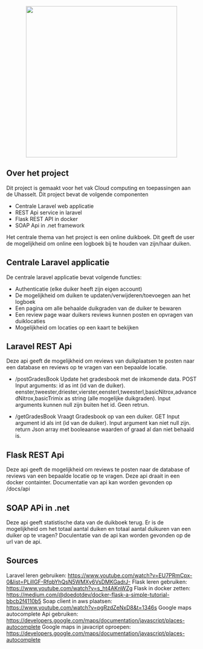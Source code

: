 <p align="center"><img src="https://res.cloudinary.com/dtfbvvkyp/image/upload/v1566331377/laravel-logolockup-cmyk-red.svg" width="400"></p>


## Over het project

Dit project is gemaakt voor het vak Cloud computing en toepassingen aan de Uhasselt. Dit project bevat de volgende componenten

- Centrale Laravel web applicatie
- REST Api service in laravel
- Flask REST API in docker
- SOAP Api in .net framework

Het centrale thema van het project is een online duikboek. Dit geeft de user de mogelijkheid om online een logboek bij te houden van zijn/haar duiken.

## Centrale Laravel applicatie

De centrale laravel applicatie bevat volgende functies:

- Authenticatie (elke duiker heeft zijn eigen account)
- De mogelijkheid om duiken te updaten/verwijderen/toevoegen aan het logboek
- Een pagina om alle behaalde duikgraden van de duiker te bewaren
- Een review page waar duikers reviews kunnen posten en opvragen van duiklocaties
- Mogelijkheid om locaties op een kaart te bekijken


## Laravel REST Api

Deze api geeft de mogelijkheid om reviews van duikplaatsen te posten naar een database en reviews op te vragen van een bepaalde locatie.

- /postGradesBook
Update het gradesbook met de inkomende data.
POST
Input arguments: id as int (id van de duiker).
				 eenster,tweester,driester,vierster,eensterI,tweesterI,basicNitrox,advancedNitrox,basicTrimix as string (alle mogelijke duikgraden).
Input arguments kunnen null zijn buiten het id.
Geen retrun. 

- /getGradesBook
Vraagt Gradesbook op van een duiker.
GET
Input argument id als int (id van de duiker).
Input argument kan niet null zijn.
return Json array met booleaanse waarden of graad al dan niet behaald is.


## Flask REST Api

Deze api geeft de mogelijkheid om reviews te posten naar de database of reviews van een bepaalde locatie op te vragen. Deze api draait in een docker containter.
Documentatie van api kan worden gevonden op /docs/api

## SOAP APi in .net

Deze api geeft statistische data van de duikboek terug. Er is de mogelijkheid om het totaal aantal duiken en totaal aantal duikuren van een duiker op te vragen?
Doculentatie van de api kan worden gevonden op de url van de api.

## Sources

Laravel leren gebruiken: https://www.youtube.com/watch?v=EU7PRmCpx-0&list=PLillGF-RfqbYhQsN5WMXy6VsDMKGadrJ-
Flask leren gebruiken: https://www.youtube.com/watch?v=s_ht4AKnWZg
Flask in docker zetten: https://medium.com/@doedotdev/docker-flask-a-simple-tutorial-bbcb2f4110b5
Soap client in aws plaatsen: https://www.youtube.com/watch?v=pgRzdZeNxD8&t=1346s
Google maps autocomplete Api gebruiken: https://developers.google.com/maps/documentation/javascript/places-autocomplete
Google maps in javacript oproepen: https://developers.google.com/maps/documentation/javascript/places-autocomplete

